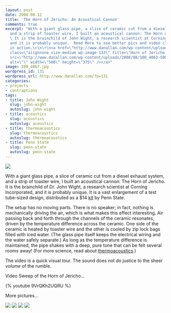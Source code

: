 ```yaml
---
layout: post
date: 2008-08-12
title: 'The Horn of Jericho: An Acoustical Cannon'
comments: true
excerpt: "With a giant glass pipe, a slice of ceramic cut from a diesel exhaust system,
  and a strip of toaster wire, I built an acoustical cannon: The Horn of Jericho.
  \ It is the brainchild of John Wight, a research scientist at Corning Incorporated,
  and it is probably unique.  Read More to see better pics and video clip of the horn
  in action.\r\n\r\n<a href=\"http://www.danallan.com/wp-content/uploads/2008/08/100_4063.jpg\"><img
  class=\"alignnone size-medium wp-image-133\" title=\"Horn of Jericho: with Dan\"
  src=\"http://www.danallan.com/wp-content/uploads/2008/08/100_4063-500x375.jpg\"
  alt=\"\" width=\"500\" height=\"375\" /></a>"
image: 100_4067.jpg
wordpress_id: 131
wordpress_url: http://www.danallan.com/?p=131
categories:
- projects
- contraptions
tags:
- title: John Wight
  slug: john-wight
  autoslug: john-wight
- title: acoustics
  slug: acoustics
  autoslug: acoustics
- title: thermoacoustics
  slug: thermoacoustics
  autoslug: thermoacoustics
- title: Penn State
  slug: penn-state
  autoslug: penn-state
---
```

![](/static/images/jericho-medium.jpg)

With a giant glass pipe, a slice of ceramic cut from a diesel exhaust system, and a strip of toaster wire, I built an acoustical cannon: The Horn of Jericho. It is the brainchild of Dr. John Wight, a research scientist at Corning Incorporated, and it is probably unique. It is a vast enlargement of a test tube-sized design, distributed as a $14 [kit](http://www.acs.psu.edu/thermoacoustics/refrigeration/laserdemo.htm) by Penn State.

The setup has no moving parts. There is no speaker; in fact, nothing is mechanically driving the air, which is what makes this effect interesting. Air passing back and forth through the channels of the ceramic resonates, driven by the temperature difference across the ceramic. One side of the ceramic is heated by toaster wire and the other is cooled by zip lock bags filled with iced water. (The glass pipe itself keeps the electrical wiring and the water safely separate.) As long as the temperature difference is maintained, the pipe shakes with a deep, pure tone that can be felt several rooms away! (For more science, read about [thermoacoustics](http://en.wikipedia.org/wiki/Thermoacoustics "Wikipedia article").)

The video is a quick visual tour. The sound does not do justice to the sheer _volume_ of the rumble.

Video Sweep of the Horn of Jericho...

{% youtube 9VrQKh2UQRU %}

More pictures...

![](/static/images/100_4066.jpg)
![](/static/images/100_4065.jpg)
![](/static/images/100_4062.jpg)
![](/static/images/100_4067.jpg)
